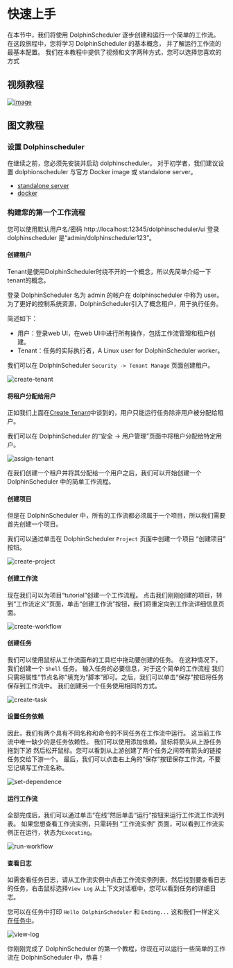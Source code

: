 # 快速上手

在本节中，我们将使用 DolphinScheduler 逐步创建和运行一个简单的工作流。 在这段旅程中，您将学习 DolphinScheduler 的基本概念，
并了解运行工作流的最基本配置。 我们在本教程中提供了视频和文字两种方式，您可以选择您喜欢的方式

## 视频教程

[![image](https://user-images.githubusercontent.com/15833811/126286960-dfb3bfee-c8fb-4bdf-a717-d3be221c9711.png)](https://www.bilibili.com/video/BV1d64y1s7eZ)

## 图文教程

### 设置 Dolphinscheduler

在继续之前，您必须先安装并启动 dolphinscheduler。 对于初学者，我们建议设置 dolphionscheduler 与官方 Docker image 或 standalone server。

* [standalone server](https://dolphinscheduler.apache.org/en-us/docs/3.1.3/guide/installation/standalone)
* [docker](https://dolphinscheduler.apache.org/en-us/docs/3.1.3/guide/start/docker)

### 构建您的第一个工作流程

您可以使用默认用户名/密码 http://localhost:12345/dolphinscheduler/ui 登录 dolphinscheduler 是“admin/dolphinscheduler123”。

#### 创建租户

Tenant是使用DolphinScheduler时绕不开的一个概念，所以先简单介绍一下tenant的概念。

登录 DolphinScheduler 名为 admin 的帐户在 dolphinscheduler 中称为 user。 为了更好的控制系统资源，DolphinScheduler引入了概念租户，用于执行任务。

简述如下：

* 用户：登录web UI，在web UI中进行所有操作，包括工作流管理和租户创建。
* Tenant：任务的实际执行者，A Linux user for DolphinScheduler worker。

我们可以在 DolphinScheduler `Security -> Tenant Manage` 页面创建租户。

![create-tenant](../../../../img/start/create-tenant.gif)

#### 将租户分配给用户

正如我们上面在[Create Tenant](#create-tenant)中谈到的，用户只能运行任务除非用户被分配给租户。

我们可以在 DolphinScheduler 的“安全 -> 用户管理”页面中将租户分配给特定用户。

![assign-tenant](../../../../img/start/assign-tenant.gif)

在我们创建一个租户并将其分配给一个用户之后，我们可以开始创建一个 DolphinScheduler 中的简单工作流程。

#### 创建项目

但是在 DolphinScheduler 中，所有的工作流都必须属于一个项目，所以我们需要首先创建一个项目。

我们可以通过单击在 DolphinScheduler `Project` 页面中创建一个项目 “创建项目” 按钮。

![create-project](../../../../img/start/create-project.gif)

#### 创建工作流

现在我们可以为项目“tutorial”创建一个工作流程。 点击我们刚刚创建的项目，转到“工作流定义”页面，单击“创建工作流”按钮，我们将重定向到工作流详细信息页面。

![create-workflow](../../../../img/start/create-workflow.gif)

#### 创建任务

我们可以使用鼠标从工作流画布的工具栏中拖动要创建的任务。 在这种情况下，我们创建一个 `Shell` 任务。 输入任务的必要信息，对于这个简单的工作流程
我们只需将属性“节点名称”填充为“脚本”即可。之后，我们可以单击“保存”按钮将任务保存到工作流中。 我们创建另一个任务使用相同的方式。

![create-task](../../../../img/start/create-task.gif)

#### 设置任务依赖

因此，我们有两个具有不同名称和命令的不同任务在工作流中运行。 这当前工作流中唯一缺少的是任务依赖性。 我们可以使用添加依赖，鼠标将箭头从上游任务拖到下游
然后松开鼠标。您可以看到从上游创建了两个任务之间带有箭头的链接任务交给下游一个。 最后，我们可以点击右上角的“保存”按钮保存工作流，不要忘记填写工作流名称。

![set-dependence](../../../../img/start/set-dep.gif)

#### 运行工作流

全部完成后，我们可以通过单击“在线”然后单击“运行”按钮来运行工作流工作流列表。 如果您想查看工作流实例，只需转到 “工作流实例” 页面，可以看到工作流实例正在运行，状态为`Executing`。

![run-workflow](../../../../img/start/run-workflow.gif)

#### 查看日志

如需查看任务日志，请从工作流实例中点击工作流实例列表，然后找到要查看日志的任务，右击鼠标选择`View Log` 从上下文对话框中，您可以看到任务的详细日志。

您可以在任务中打印 `Hello DolphinScheduler` 和 `Ending...` 这和我们一样定义 [在任务中](#create-tasks)。

![view-log](../../../../img/start/view-log.gif)

你刚刚完成了 DolphinScheduler 的第一个教程，你现在可以运行一些简单的工作流在 DolphinScheduler 中，恭喜！
